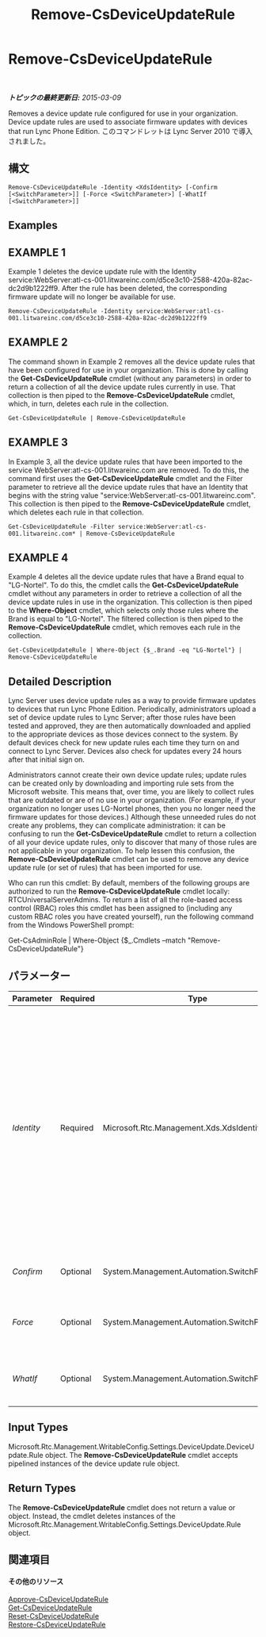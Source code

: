 ﻿---
title: Remove-CsDeviceUpdateRule
TOCTitle: Remove-CsDeviceUpdateRule
ms:assetid: 42b0bcd5-d567-4867-841e-0d35ac05c09f
ms:mtpsurl: https://technet.microsoft.com/ja-jp/library/Gg425930(v=OCS.15)
ms:contentKeyID: 48271911
ms.date: 05/19/2016
mtps_version: v=OCS.15
ms.translationtype: HT
---

# Remove-CsDeviceUpdateRule

 

_**トピックの最終更新日:** 2015-03-09_

Removes a device update rule configured for use in your organization. Device update rules are used to associate firmware updates with devices that run Lync Phone Edition. このコマンドレットは Lync Server 2010 で導入されました。

## 構文

    Remove-CsDeviceUpdateRule -Identity <XdsIdentity> [-Confirm [<SwitchParameter>]] [-Force <SwitchParameter>] [-WhatIf [<SwitchParameter>]]

## Examples

## EXAMPLE 1

Example 1 deletes the device update rule with the Identity service:WebServer:atl-cs-001.litwareinc.com/d5ce3c10-2588-420a-82ac-dc2d9b1222ff9. After the rule has been deleted, the corresponding firmware update will no longer be available for use.

    Remove-CsDeviceUpdateRule -Identity service:WebServer:atl-cs-001.litwareinc.com/d5ce3c10-2588-420a-82ac-dc2d9b1222ff9

## EXAMPLE 2

The command shown in Example 2 removes all the device update rules that have been configured for use in your organization. This is done by calling the **Get-CsDeviceUpdateRule** cmdlet (without any parameters) in order to return a collection of all the device update rules currently in use. That collection is then piped to the **Remove-CsDeviceUpdateRule** cmdlet, which, in turn, deletes each rule in the collection.

    Get-CsDeviceUpdateRule | Remove-CsDeviceUpdateRule

## EXAMPLE 3

In Example 3, all the device update rules that have been imported to the service WebServer:atl-cs-001.litwareinc.com are removed. To do this, the command first uses the **Get-CsDeviceUpdateRule** cmdlet and the Filter parameter to retrieve all the device update rules that have an Identity that begins with the string value "service:WebServer:atl-cs-001.litwareinc.com". This collection is then piped to the **Remove-CsDeviceUpdateRule** cmdlet, which deletes each rule in that collection.

    Get-CsDeviceUpdateRule -Filter service:WebServer:atl-cs-001.litwareinc.com* | Remove-CsDeviceUpdateRule

## EXAMPLE 4

Example 4 deletes all the device update rules that have a Brand equal to "LG-Nortel". To do this, the cmdlet calls the **Get-CsDeviceUpdateRule** cmdlet without any parameters in order to retrieve a collection of all the device update rules in use in the organization. This collection is then piped to the **Where-Object** cmdlet, which selects only those rules where the Brand is equal to "LG-Nortel". The filtered collection is then piped to the **Remove-CsDeviceUpdateRule** cmdlet, which removes each rule in the collection.

    Get-CsDeviceUpdateRule | Where-Object {$_.Brand -eq "LG-Nortel"} | Remove-CsDeviceUpdateRule

## Detailed Description

Lync Server uses device update rules as a way to provide firmware updates to devices that run Lync Phone Edition. Periodically, administrators upload a set of device update rules to Lync Server; after those rules have been tested and approved, they are then automatically downloaded and applied to the appropriate devices as those devices connect to the system. By default devices check for new update rules each time they turn on and connect to Lync Server. Devices also check for updates every 24 hours after that initial sign on.

Administrators cannot create their own device update rules; update rules can be created only by downloading and importing rule sets from the Microsoft website. This means that, over time, you are likely to collect rules that are outdated or are of no use in your organization. (For example, if your organization no longer uses LG-Nortel phones, then you no longer need the firmware updates for those devices.) Although these unneeded rules do not create any problems, they can complicate administration: it can be confusing to run the **Get-CsDeviceUpdateRule** cmdlet to return a collection of all your device update rules, only to discover that many of those rules are not applicable in your organization. To help lessen this confusion, the **Remove-CsDeviceUpdateRule** cmdlet can be used to remove any device update rule (or set of rules) that has been imported for use.

Who can run this cmdlet: By default, members of the following groups are authorized to run the **Remove-CsDeviceUpdateRule** cmdlet locally: RTCUniversalServerAdmins. To return a list of all the role-based access control (RBAC) roles this cmdlet has been assigned to (including any custom RBAC roles you have created yourself), run the following command from the Windows PowerShell prompt:

Get-CsAdminRole | Where-Object {$\_.Cmdlets –match "Remove-CsDeviceUpdateRule"}

## パラメーター


<table>
<colgroup>
<col style="width: 25%" />
<col style="width: 25%" />
<col style="width: 25%" />
<col style="width: 25%" />
</colgroup>
<thead>
<tr class="header">
<th>Parameter</th>
<th>Required</th>
<th>Type</th>
<th>Description</th>
</tr>
</thead>
<tbody>
<tr class="odd">
<td><p><em>Identity</em></p></td>
<td><p>Required</p></td>
<td><p>Microsoft.Rtc.Management.Xds.XdsIdentity</p></td>
<td><p>Unique identifier for the device update rule. The Identity of a device update rule is composed of two parts: The service scope where the rule has been applied (for example, service:WebServer:atl-cs-001.litwareinc.com) and the globally unique identifier (GUID) that was pre-assigned to the rule (for example, d5ce3c10-2588-420a-82ac-dc2d9b1222ff9). Based on this, the Identity for a given device update rule will look something like this: &quot;service:WebServer:atl-cs-001.litwareinc.com/d5ce3c10-2588-420a-82ac-dc2d9b1222ff9&quot;.</p>
<p>Wildcards are not allowed when specifying an Identity.</p></td>
</tr>
<tr class="even">
<td><p><em>Confirm</em></p></td>
<td><p>Optional</p></td>
<td><p>System.Management.Automation.SwitchParameter</p></td>
<td><p>コマンドの実行前に確認メッセージが表示されます。</p></td>
</tr>
<tr class="odd">
<td><p><em>Force</em></p></td>
<td><p>Optional</p></td>
<td><p>System.Management.Automation.SwitchParameter</p></td>
<td><p>Suppresses the display of any non-fatal error message that might occur when running the command.</p></td>
</tr>
<tr class="even">
<td><p><em>WhatIf</em></p></td>
<td><p>Optional</p></td>
<td><p>System.Management.Automation.SwitchParameter</p></td>
<td><p>実際にコマンドを実行しなくてもコマンドの実行結果がわかります。</p></td>
</tr>
</tbody>
</table>


## Input Types

Microsoft.Rtc.Management.WritableConfig.Settings.DeviceUpdate.DeviceUpdate.Rule object. The **Remove-CsDeviceUpdateRule** cmdlet accepts pipelined instances of the device update rule object.

## Return Types

The **Remove-CsDeviceUpdateRule** cmdlet does not return a value or object. Instead, the cmdlet deletes instances of the Microsoft.Rtc.Management.WritableConfig.Settings.DeviceUpdate.Rule object.

## 関連項目

#### その他のリソース

[Approve-CsDeviceUpdateRule](approve-csdeviceupdaterule.md)  
[Get-CsDeviceUpdateRule](get-csdeviceupdaterule.md)  
[Reset-CsDeviceUpdateRule](reset-csdeviceupdaterule.md)  
[Restore-CsDeviceUpdateRule](restore-csdeviceupdaterule.md)

